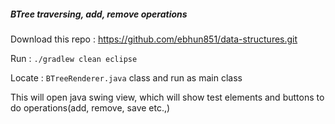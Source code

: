 
##### BTree traversing, add, remove operations
Download this repo : https://github.com/ebhun851/data-structures.git

Run : `./gradlew clean eclipse`

Locate : `BTreeRenderer.java` class and run as main class

This will open java swing view, which will show test elements and buttons to do operations(add, remove, save etc.,)